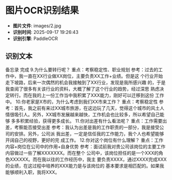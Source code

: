 # 图片OCR识别结果

- **图片文件**: images/2.jpg
- **识别时间**: 2025-09-17 19:26:43
- **识别引擎**: PaddleOCR

## 识别文本

备忘录
完成
9.为什么要转行呢？
重点：考察稳定性、职业规划
参考：过去的工作中，我一直在XX行业做XX岗位，主要负责XX工作+业绩。但是这
个行业开始走下坡路，后来一次偶然的机会我接触到了XX行业，发现是我所感兴趣
的，于是我查阅了很多有关该行业的资料，大概了解了这个行业的趋势，经过深思
熟虑决定转行。而在我的上一份工作当中我积累了XXX能力，刚好可以迁移到这份
工作中。
10.你老家是X市的，为什么考虑到我们XX市来工作？
重点：考察稳定性
参考：首先，我之前有来过XX城市旅游，在这边玩了几天，觉得这个城市的风土人
情很吸引人。另外，XX城市发展越来越快，工作机会也比较多，所以希望自己能够
多多积累经验，获得更多成长。
11.你对出差有什么看法呢？
重点：工作需要出差，考察能否接受出差
参考：我认为出差是我的工作职责的一部分，我是接受公司的安排。另外，公司派
我出差，一定是信任我的工作能力，我个人也希望能够开阔自己的视野，更好的完
成工作。
12.你对这个岗位有什么理解？
重点：工作内容+岗位在公司中的作用+自身优势
参考：面试前我对贵公司该岗位的主要工作内容做过一些了解XXXXXXX。而在整个
公司中，该岗位担任的是一个XXX的角色XXXXXX。而在我以往的工作经历中，我主
要负责XXXX，通过XXXX完成XXX的业绩，在这过程中培养的XXX能力是与该岗位的
基本要求是相匹配的。如果我能够顺利入职，我将XXX。
